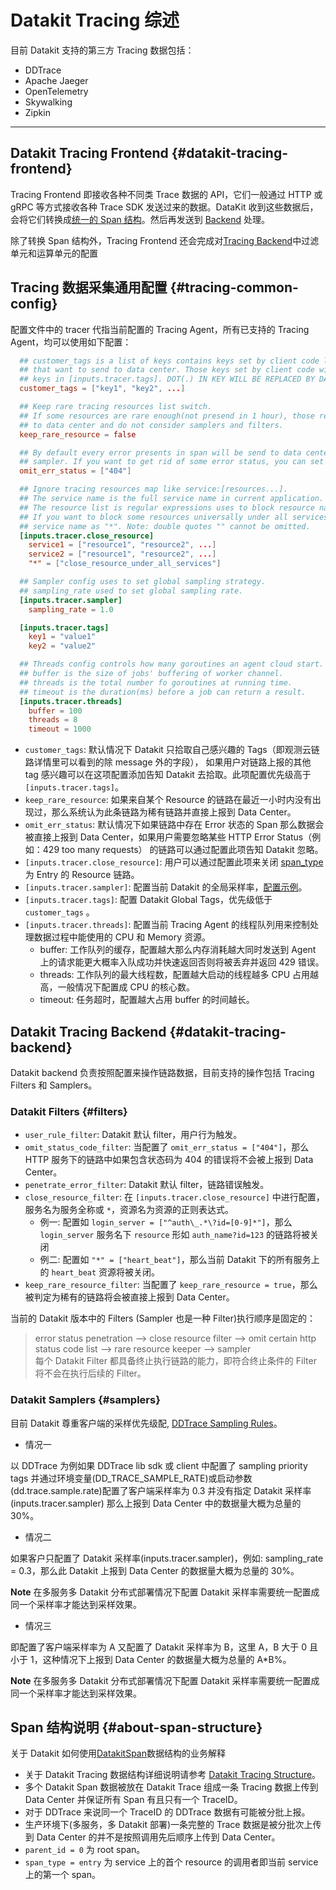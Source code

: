 

# Datakit Tracing 综述

目前 Datakit 支持的第三方 Tracing 数据包括：

- DDTrace
- Apache Jaeger
- OpenTelemetry
- Skywalking
- Zipkin

---

## Datakit Tracing Frontend {#datakit-tracing-frontend}

Tracing Frontend 即接收各种不同类 Trace 数据的 API，它们一般通过 HTTP 或 gRPC 等方式接收各种 Trace SDK 发送过来的数据。DataKit 收到这些数据后，会将它们转换成[统一的 Span 结构](datakit-tracing-struct.md)。然后再发送到 [Backend](datakit-tracing.md#datakit-tracing-backend) 处理。

除了转换 Span 结构外，Tracing Frontend 还会完成对[Tracing Backend](datakit-tracing.md#datakit-tracing-backend)中过滤单元和运算单元的配置

## Tracing 数据采集通用配置 {#tracing-common-config}

配置文件中的 tracer 代指当前配置的 Tracing Agent，所有已支持的 Tracing Agent，均可以使用如下配置：

```toml
  ## customer_tags is a list of keys contains keys set by client code like span.SetTag(key, value)
  ## that want to send to data center. Those keys set by client code will take precedence over
  ## keys in [inputs.tracer.tags]. DOT(.) IN KEY WILL BE REPLACED BY DASH(_) WHEN SENDING.
  customer_tags = ["key1", "key2", ...]

  ## Keep rare tracing resources list switch.
  ## If some resources are rare enough(not presend in 1 hour), those resource will always send
  ## to data center and do not consider samplers and filters.
  keep_rare_resource = false

  ## By default every error presents in span will be send to data center and omit any filters or
  ## sampler. If you want to get rid of some error status, you can set the error status list here.
  omit_err_status = ["404"]

  ## Ignore tracing resources map like service:[resources...].
  ## The service name is the full service name in current application.
  ## The resource list is regular expressions uses to block resource names.
  ## If you want to block some resources universally under all services, you can set the
  ## service name as "*". Note: double quotes "" cannot be omitted.
  [inputs.tracer.close_resource]
    service1 = ["resource1", "resource2", ...]
    service2 = ["resource1", "resource2", ...]
    "*" = ["close_resource_under_all_services"]

  ## Sampler config uses to set global sampling strategy.
  ## sampling_rate used to set global sampling rate.
  [inputs.tracer.sampler]
    sampling_rate = 1.0

  [inputs.tracer.tags]
    key1 = "value1"
    key2 = "value2"

  ## Threads config controls how many goroutines an agent cloud start.
  ## buffer is the size of jobs' buffering of worker channel.
  ## threads is the total number fo goroutines at running time.
  ## timeout is the duration(ms) before a job can return a result.
  [inputs.tracer.threads]
    buffer = 100
    threads = 8
    timeout = 1000
```

- `customer_tags`: 默认情况下 Datakit 只拾取自己感兴趣的 Tags（即观测云链路详情里可以看到的除 message 外的字段），
  如果用户对链路上报的其他 tag 感兴趣可以在这项配置添加告知 Datakit 去拾取。此项配置优先级高于 `[inputs.tracer.tags]`。
- `keep_rare_resource`: 如果来自某个 Resource 的链路在最近一小时内没有出现过，那么系统认为此条链路为稀有链路并直接上报到 Data Center。
- `omit_err_status`: 默认情况下如果链路中存在 Error 状态的 Span 那么数据会被直接上报到 Data Center，如果用户需要忽略某些 HTTP Error Status（例如：429 too many requests） 的链路可以通过配置此项告知 Datakit 忽略。
- `[inputs.tracer.close_resource]`: 用户可以通过配置此项来关闭 [span_type](datakit-tracing-struct.md) 为 Entry 的 Resource 链路。
- `[inputs.tracer.sampler]`: 配置当前 Datakit 的全局采样率，[配置示例](datakit-tracing.md#samplers)。
- `[inputs.tracer.tags]`: 配置 Datakit Global Tags，优先级低于 `customer_tags` 。
- `[inputs.tracer.threads]`: 配置当前 Tracing Agent 的线程队列用来控制处理数据过程中能使用的 CPU 和 Memory 资源。
  - buffer: 工作队列的缓存，配置越大那么内存消耗越大同时发送到 Agent 上的请求能更大概率入队成功并快速返回否则将被丢弃并返回 429 错误。
  - threads: 工作队列的最大线程数，配置越大启动的线程越多 CPU 占用越高，一般情况下配置成 CPU 的核心数。
  - timeout: 任务超时，配置越大占用 buffer 的时间越长。

## Datakit Tracing Backend {#datakit-tracing-backend}

Datakit backend 负责按照配置来操作链路数据，目前支持的操作包括 Tracing Filters 和 Samplers。

### Datakit Filters {#filters}

- `user_rule_filter`: Datakit 默认 filter，用户行为触发。
- `omit_status_code_filter`: 当配置了 `omit_err_status = ["404"]`，那么 HTTP 服务下的链路中如果包含状态码为 404 的错误将不会被上报到 Data Center。
- `penetrate_error_filter`: Datakit 默认 filter，链路错误触发。
- `close_resource_filter`: 在 `[inputs.tracer.close_resource]` 中进行配置，服务名为服务全称或 `*`，资源名为资源的正则表达式。
  - 例一: 配置如 `login_server = ["^auth\_.*\?id=[0-9]*"]`，那么 `login_server` 服务名下 `resource` 形如 `auth_name?id=123` 的链路将被关闭
  - 例二: 配置如 `"*" = ["heart_beat"]`，那么当前 Datakit 下的所有服务上的 `heart_beat` 资源将被关闭。
- `keep_rare_resource_filter`: 当配置了 `keep_rare_resource = true`，那么被判定为稀有的链路将会被直接上报到 Data Center。

当前的 Datakit 版本中的 Filters (Sampler 也是一种 Filter)执行顺序是固定的：

> error status penetration --> close resource filter --> omit certain http status code list --> rare resource keeper --> sampler <br>
> 每个 Datakit Filter 都具备终止执行链路的能力，即符合终止条件的 Filter 将不会在执行后续的 Filter。

### Datakit Samplers {#samplers}

目前 Datakit 尊重客户端的采样优先级配, [DDTrace Sampling Rules](https://docs.datadoghq.com/tracing/faq/trace_sampling_and_storage)。

- 情况一

以 DDTrace 为例如果 DDTrace lib sdk 或 client 中配置了 sampling priority tags 并通过环境变量(DD_TRACE_SAMPLE_RATE)或启动参数(dd.trace.sample.rate)配置了客户端采样率为 0.3 并没有指定 Datakit 采样率(inputs.tracer.sampler) 那么上报到 Data Center 中的数据量大概为总量的 30%。

- 情况二

如果客户只配置了 Datakit 采样率(inputs.tracer.sampler)，例如: sampling_rate = 0.3，那么此 Datakit 上报到 Data Center 的数据量大概为总量的 30%。

**Note** 在多服务多 Datakit 分布式部署情况下配置 Datakit 采样率需要统一配置成同一个采样率才能达到采样效果。

- 情况三

即配置了客户端采样率为 A 又配置了 Datakit 采样率为 B，这里 A，B 大于 0 且小于 1，这种情况下上报到 Data Center 的数据量大概为总量的 A\*B%。

**Note** 在多服务多 Datakit 分布式部署情况下配置 Datakit 采样率需要统一配置成同一个采样率才能达到采样效果。

## Span 结构说明 {#about-span-structure}

关于 Datakit 如何使用[DatakitSpan](datakit-tracing-struct.md)数据结构的业务解释

- 关于 Datakit Tracing 数据结构详细说明请参考 [Datakit Tracing Structure](datakit-tracing-struct.md)。
- 多个 Datakit Span 数据被放在 Datakit Trace 组成一条 Tracing 数据上传到 Data Center 并保证所有 Span 有且只有一个 TraceID。
- 对于 DDTrace 来说同一个 TraceID 的 DDTrace 数据有可能被分批上报。
- 生产环境下(多服务，多 Datakit 部署)一条完整的 Trace 数据是被分批次上传到 Data Center 的并不是按照调用先后顺序上传到 Data Center。
- `parent_id = 0` 为 root span。
- `span_type = entry` 为 service 上的首个 resource 的调用者即当前 service 上的第一个 span。
